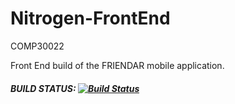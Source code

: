 # Nitrogen-FrontEnd
COMP30022

Front End build of the FRIENDAR mobile application.

##### BUILD STATUS: [![Build Status](https://travis-ci.com/COMP30022/Nitrogen-FrontEnd.svg?token=p8yLcFuVj6kMWC4pZF7s&branch=master)](https://travis-ci.com/COMP30022/Nitrogen-FrontEnd)



